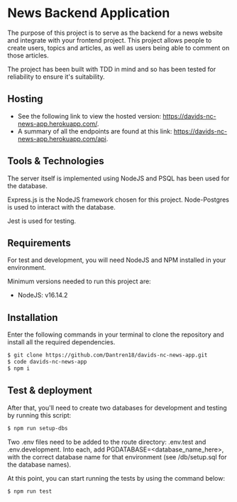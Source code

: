 # News Backend Application

The purpose of this project is to serve as the backend for a news website and integrate with your frontend project. This project allows people to create users, topics and articles, as well as users being able to comment on those articles. 

The project has been built with TDD in mind and so has been tested for reliability to ensure it's suitability.


## Hosting

- See the following link to view the hosted version: https://davids-nc-news-app.herokuapp.com/.
- A summary of all the endpoints are found at this link: https://davids-nc-news-app.herokuapp.com/api.

## Tools & Technologies

The server itself is implemented using NodeJS and PSQL has been used for the database.

Express.js is the NodeJS framework chosen for this project. Node-Postgres is used to interact with the database.

Jest is used for testing.



## Requirements

For test and development, you will need NodeJS and NPM installed in your environment.

Minimum versions needed to run this project are:
- NodeJS: v16.14.2


## Installation

Enter the following commands in your terminal to clone the repository and install all the required dependencies.

```bash
$ git clone https://github.com/Dantren18/davids-nc-news-app.git
$ code davids-nc-news-app
$ npm i
```


## Test & deployment
After that, you'll need to create two databases for development and testing by running this script:
```bash
$ npm run setup-dbs
```

Two .env files need to be added to the route directory: .env.test and .env.development. Into each, add PGDATABASE=<database_name_here>, with the correct database name for that environment (see /db/setup.sql for the database names). 

At this point, you can start running the tests by using the command below:
```bash
$ npm run test
```

